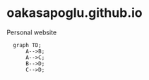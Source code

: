 # oakasapoglu.github.io

Personal website


```mermaid
  graph TD;
      A-->B;
      A-->C;
      B-->D;
      C-->D;
```


